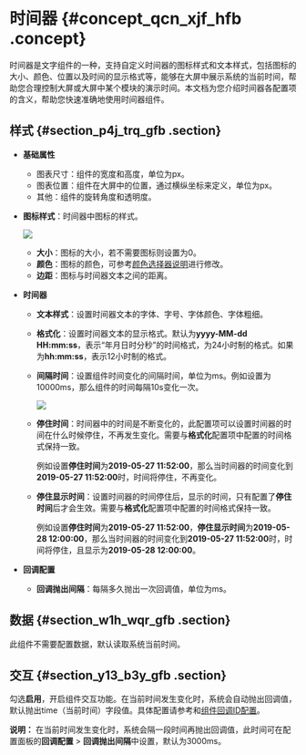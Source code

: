 # 时间器 {#concept_qcn_xjf_hfb .concept}

时间器是文字组件的一种，支持自定义时间器的图标样式和文本样式，包括图标的大小、颜色、位置以及时间的显示格式等，能够在大屏中展示系统的当前时间，帮助您合理控制大屏或大屏中某个模块的演示时间。本文档为您介绍时间器各配置项的含义，帮助您快速准确地使用时间器组件。

## 样式 {#section_p4j_trq_gfb .section}

-   **基础属性** 

    -   图表尺寸：组件的宽度和高度，单位为px。
    -   图表位置：组件在大屏中的位置，通过横纵坐标来定义，单位为px。
    -   其他：组件的旋转角度和透明度。
-   **图标样式**：时间器中图标的样式。

    ![](http://static-aliyun-doc.oss-cn-hangzhou.aliyuncs.com/assets/img/22141/155894098713065_zh-CN.png)

    -   **大小**：图标的大小，若不需要图标则设置为0。
    -   **颜色**：图标的颜色，可参考[颜色选择器说明](intl.zh-CN/用户指南/组件指南/配置项说明.md#section_kdw_vj4_t2b)进行修改。
    -   **边距**：图标与时间器文本之间的距离。
-   **时间器** 
    -   **文本样式**：设置时间器文本的字体、字号、字体颜色、字体粗细。
    -   **格式化**：设置时间器文本的显示格式。默认为**yyyy-MM-dd HH:mm:ss**，表示“年月日时分秒”的时间格式，为24小时制的格式。如果为**hh:mm:ss**，表示12小时制的格式。
    -   **间隔时间**：设置组件时间变化的间隔时间，单位为ms。例如设置为10000ms，那么组件的时间每隔10s变化一次。

        ![](images/13086_zh-CN.gif)

    -   **停住时间**：时间器中的时间是不断变化的，此配置项可以设置时间器的时间在什么时候停住，不再发生变化。需要与**格式化**配置项中配置的时间格式保持一致。

        例如设置**停住时间**为**2019-05-27 11:52:00**，那么当时间器的时间变化到**2019-05-27 11:52:00**时，时间将停住，不再变化。

    -   **停住显示时间**：设置时间器的时间停住后，显示的时间，只有配置了**停住时间**后才会生效。需要与**格式化**配置项中配置的时间格式保持一致。

        例如设置**停住时间**为**2019-05-27 11:52:00**，**停住显示时间**为**2019-05-28 12:00:00**，那么当时间器的时间变化到**2019-05-27 11:52:00**时，时间将停住，且显示为**2019-05-28 12:00:00**。

-   **回调配置** 
    -   **回调抛出间隔**：每隔多久抛出一次回调值，单位为ms。

## 数据 {#section_w1h_wqr_gfb .section}

此组件不需要配置数据，默认读取系统当前时间。

## 交互 {#section_y13_b3y_gfb .section}

勾选**启用**，开启组件交互功能。在当前时间发生变化时，系统会自动抛出回调值，默认抛出time（当前时间）字段值。具体配置请参考和[组件回调ID配置](../intl.zh-CN/最佳实践/配置数字翻牌器组件的回调ID.md#)。

**说明：** 在当前时间发生变化时，系统会隔一段时间再抛出回调值，此时间可在配置面板的**回调配置** \> **回调抛出间隔**中设置，默认为3000ms。

